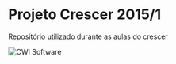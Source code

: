 
# Projeto Crescer 2015/1
Repositório utilizado durante as aulas do crescer 

![CWI Software](https://pbs.twimg.com/profile_images/469550031322619905/89OGS1Rt.png "CWI Software")

